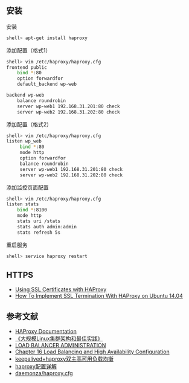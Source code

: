 ## 安装

安装

```sh
shell> apt-get install haproxy
```

添加配置（格式1）

```sh
shell> vim /etc/haproxy/haproxy.cfg
frontend public
    bind *:80
    option forwardfor
    default_backend wp-web

backend wp-web
    balance roundrobin
    server wp-web1 192.168.31.201:80 check
    server wp-web2 192.168.31.202:80 check
```

添加配置（格式2）

```sh
shell> vim /etc/haproxy/haproxy.cfg
listen wp_web
     bind *:80
     mode http
     option forwardfor
     balance roundrobin
     server wp-web1 192.168.31.201:80 check
     server wp-web2 192.168.31.202:80 check
```

添加监控页面配置

```sh
shell> vim /etc/haproxy/haproxy.cfg
listen stats
    bind *:8100
    mode http
    stats uri /stats
    stats auth admin:admin
    stats refresh 5s
```

重启服务

```sh
shell> service haproxy restart
```

## HTTPS

- [Using SSL Certificates with HAProxy](https://serversforhackers.com/c/using-ssl-certificates-with-haproxy)
- [How To Implement SSL Termination With HAProxy on Ubuntu 14.04](https://www.digitalocean.com/community/tutorials/how-to-implement-ssl-termination-with-haproxy-on-ubuntu-14-04)




## 参考文献

- [HAProxy Documentation](https://cbonte.github.io/haproxy-dconv/)
- [《大规模Linux集群架构和最佳实践》](https://read.douban.com/ebook/39297083/)
- [LOAD BALANCER ADMINISTRATION](https://access.redhat.com/documentation/en-us/red_hat_enterprise_linux/7/html/load_balancer_administration/index)
- [Chapter 16 Load Balancing and High Availability Configuration](https://docs.oracle.com/cd/E37670_01/E41138/html/ol6-loadbal.html)
- [keepalived+haproxy双主高可用负载均衡](http://blog.51cto.com/nmshuishui/1405486)
- [haproxy配置详解](http://blog.51cto.com/leejia/1421882)
- [daemonza/haproxy.cfg](https://gist.github.com/daemonza/1984806)
